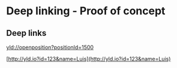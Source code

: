# Deep linking - Proof of concept

## Deep links

[yld://openposition?positionId=1500](yld://openposition?positionId=1500)

[http://yld.io?id=123&name=Luis](http://yld.io?id=123&name=Luis)
